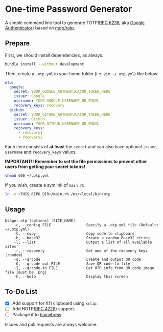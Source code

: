 # One-time Password Generator

A simple command line tool to generate TOTP([RFC 6238](https://tools.ietf.org/html/rfc6238), aka [Google Authenticator](https://en.wikipedia.org/wiki/Google_Authenticator)) based on [mdp/rotp](https://github.com/mdp/rotp).

## Prepare

First, we should install dependencies, as always.

```bash
bundle install --without development
```

Then, create a `.otp.yml` in your home folder (i.e. `vim ~/.otp.yml`) like below:

```yaml
otp:
  google:
    secret: YOUR_GOOGLE_AUTHENTICATOR_TOKEN_HERE
    issuer: Google
    username: YOUR_GOOGLE_USERNAME_OR_EMAIL
    recovery_keys: recovery
  github:
    secret: YOUR_GITHUB_AUTHENTICATOR_TOKEN_HERE
    issuer: GitHub
    username: YOUR_GITHUB_USERNAME_OR_EMAIL
    recovery_keys:
      - recovery1
      - recovery2
```

Each item consists of **at least** the `secret` and can also have optional `issuer`, `username` and `recovery_keys` values.

**IMPORTANT!! Remember to set the file permissions to prevent other users from getting your secret tokens!**

```bash
chmod 600 ~/.otp.yml
```

If you wish, create a symlink of `main.rb`.

```bash
ln -s <THIS_REPO_DIR>/main.rb /usr/local/bin/otp
```

## Usage

```
Usage: otp [options] [SITE_NAME]
    -c, --config FILE                Specify a .otp.yml file (Default: ~/.otp.yml)
    -C, --copy                       Copy code to clipboard
    -b, --base32                     Create a random Base32 string
    -l, --list                       Output a list of all available sites
    -r, --recovery                   Get one of the recovery keys (random)
    -q, --qrcode                     Create and output QR code
    -Q, --qrcode-out FILE            Save QR code to file
    -I, --qrcode-in FILE             Get OTP info from QR code image file (must be .png)
    -h, --help                       Display this screen
```

## To-Do List

- [x] Add support for X11 clipboard using `xclip`.
- [ ] Add HOTP([RFC 4226](https://tools.ietf.org/html/rfc4226)) support.
- [ ] Package it to [homebrew](http://brew.sh).

Issues and pull requests are always welcome.
